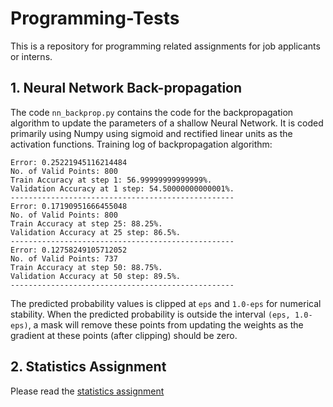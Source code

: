 # Programming-Tests

This is a repository for programming related assignments for job applicants or interns.

## 1. Neural Network Back-propagation
The code `nn_backprop.py` contains the code for the backpropagation algorithm to update the parameters of a shallow Neural Network. It is coded primarily using Numpy using sigmoid and rectified linear units as the activation functions. Training log of backpropagation algorithm:
```
Error: 0.25221945116214484
No. of Valid Points: 800
Train Accuracy at step 1: 56.99999999999999%.
Validation Accuracy at 1 step: 54.50000000000001%.
--------------------------------------------------
Error: 0.17190951666455048
No. of Valid Points: 800
Train Accuracy at step 25: 88.25%.
Validation Accuracy at 25 step: 86.5%.
--------------------------------------------------
Error: 0.12758249105712052
No. of Valid Points: 737
Train Accuracy at step 50: 88.75%.
Validation Accuracy at 50 step: 89.5%.
--------------------------------------------------
```
The predicted probability values is clipped at `eps` and `1.0-eps` for numerical stability. When the predicted probability is outside the interval `(eps, 1.0-eps)`, a mask will remove these points from updating the weights as the gradient at these points (after clipping) should be zero.

## 2. Statistics Assignment
Please read the [statistics assignment]()
